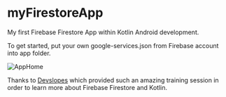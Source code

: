 # myFirestoreApp
My first Firebase Firestore App within Kotlin Android development.

To get started, put your own google-services.json from Firebase account into app folder.

![AppHome](/images/Sample-Home.jpg=250x)

Thanks to [Devslopes](https://www.udemy.com/devslopes-firestore-for-android/) which provided such an amazing training session in order to learn more about Firebase Firestore and Kotlin.
